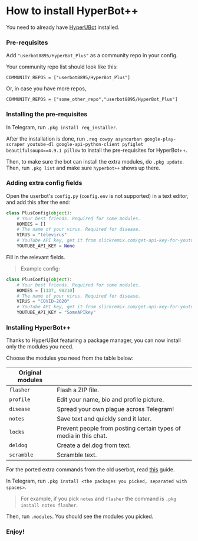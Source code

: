 # How to install HyperBot++
You need to already have [HyperUBot](https://www.github.com/nunopenim/HyperUBot) installed.
### Pre-requisites
Add `"userbot8895/HyperBot_Plus"` as a community repo in your config.

Your community repo list should look like this:

`COMMUNITY_REPOS = ["userbot8895/HyperBot_Plus"]`

Or, in case you have more repos,

`COMMUNITY_REPOS = ["some_other_repo","userbot8895/HyperBot_Plus"]`

### Installing the pre-requisites
In Telegram, run `.pkg install req_installer`.

After the installation is done, run `.req cowpy asyncurban google-play-scraper youtube-dl google-api-python-client pyfiglet beautifulsoup4==4.9.1 pillow` to install the pre-requisites for HyperBot++.

Then, to make sure the bot can install the extra modules, do `.pkg update`. Then, run `.pkg list` and make sure `hyperbot++` shows up there.

### Adding extra config fields
Open the userbot's `config.py` (`config.env` is not supported) in a text editor, and add this after the end:
```python
class PlusConfig(object):
    # Your best friends. Required for some modules.
    HOMIES = []
    # The name of your virus. Required for disease.
    VIRUS = "televirus"
    # YouTube API key, get it from slickremix.com/get-api-key-for-youtube/. Required for scrapers.
    YOUTUBE_API_KEY = None
```
Fill in the relevant fields.

> Example config:
```python
class PlusConfig(object):
    # Your best friends. Required for some modules.
    HOMIES = [1337, 90210]
    # The name of your virus. Required for disease.
    VIRUS = "COVID-2020"
    # YouTube API key, get it from slickremix.com/get-api-key-for-youtube/. Required for scrapers.
    YOUTUBE_API_KEY = "SomeAPIkey"
```

### Installing HyperBot++
Thanks to HyperUBot featuring a package manager, you can now install only the modules you need.

Choose the modules you need from the table below:

|**Original modules**||
|-----|-----|
|`flasher`|Flash a ZIP file.|
|`profile`|Edit your name, bio and profile picture.|
|`disease`|Spread your own plague across Telegram!|
|`notes`|Save text and quickly send it later.|
|`locks`|Prevent people from posting certain types of media in this chat.|
|`deldog`|Create a del.dog from text.|
|`scramble`|Scramble text.|

For the ported extra commands from the old userbot, read [this](https://github.com/githubcatw/HyperBot_Plus/blob/master/guides/Installing_Old_Extra_Commands.md) guide.

In Telegram, run `.pkg install <the packages you picked, separated with spaces>`.

> For example, if you pick `notes` and `flasher` the command is `.pkg install notes flasher`.

Then, run `.modules`. You should see the modules you picked.

### Enjoy!

